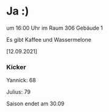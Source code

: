 
# Ja :)

um 16:00 Uhr im Raum 306 Gebäude 1

Es gibt Kaffee und Wassermelone


<!---![image](https://user-images.githubusercontent.com/73311547/125851712-3934142d-7930-4613-8163-7ba796f7bffd.png)-->

[12.09.2021]


### Kicker

Yannick: 68

Julius:  79

Saison endet am 30.09
